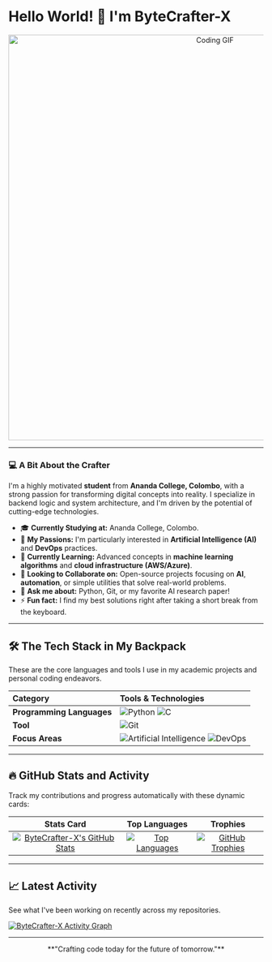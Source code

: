 # Hello World! 👋 I'm ByteCrafter-X

<div align="center">
  <img src="https://user-images.githubusercontent.com/73097560/115834477-dbab4500-a447-11eb-9086-1d1ae6aa9fb2.gif" alt="Coding GIF" width="800"/>
</div>

---

### 💻 A Bit About the Crafter

I'm a highly motivated **student** from **Ananda College, Colombo**, with a strong passion for transforming digital concepts into reality. I specialize in backend logic and system architecture, and I'm driven by the potential of cutting-edge technologies.

-   🎓 **Currently Studying at:** Ananda College, Colombo.
-   🚀 **My Passions:** I'm particularly interested in **Artificial Intelligence (AI)** and **DevOps** practices.
-   🌱 **Currently Learning:** Advanced concepts in **machine learning algorithms** and **cloud infrastructure (AWS/Azure)**.
-   🤝 **Looking to Collaborate on:** Open-source projects focusing on **AI**, **automation**, or simple utilities that solve real-world problems.
-   💬 **Ask me about:** Python, Git, or my favorite AI research paper!
-   ⚡ **Fun fact:** I find my best solutions right after taking a short break from the keyboard.

---

## 🛠️ The Tech Stack in My Backpack

These are the core languages and tools I use in my academic projects and personal coding endeavors.

| Category | Tools & Technologies |
| :--- | :--- |
| **Programming Languages** | ![Python](https://img.shields.io/badge/Python-3776AB?style=for-the-badge&logo=python&logoColor=white) ![C](https://img.shields.io/badge/C-A8B9CC?style=for-the-badge&logo=c&logoColor=white) |
| **Tool** | ![Git](https://img.shields.io/badge/Git-F05032?style=for-the-badge&logo=git&logoColor=white) |
| **Focus Areas** | ![Artificial Intelligence](https://img.shields.io/badge/AI-FF6600?style=for-the-badge&logo=tensorflow&logoColor=white) ![DevOps](https://img.shields.io/badge/DevOps-000000?style=for-the-badge&logo=devops&logoColor=white) |

---

## 🔥 GitHub Stats and Activity

Track my contributions and progress automatically with these dynamic cards:

| Stats Card | Top Languages | Trophies |
| :---: | :---: | :---: |
| [![ByteCrafter-X's GitHub Stats](https://github-readme-stats.vercel.app/api?username=ByteCrafter-X&show_icons=true&theme=gotham&hide_border=true&count_private=true)](https://github.com/ByteCrafter-X/github-readme-stats) | [![Top Languages](https://github-readme-stats.vercel.app/api/top-langs/?username=ByteCrafter-X&layout=compact&theme=gotham&hide_border=true)](https://github.com/ByteCrafter-X/github-readme-stats) | [![GitHub Trophies](https://github-profile-trophy.vercel.app/?username=ByteCrafter-X&theme=gotham)](https://github.com/ryo-ma/github-profile-trophy) |

---

## 📈 Latest Activity

See what I've been working on recently across my repositories.

[![ByteCrafter-X Activity Graph](https://activity-graph.vercel.app/graph?username=ByteCrafter-X&theme=github)](https://github.com/ByteCrafter-X)

---
<div align="center">
  **"Crafting code today for the future of tomorrow."**
</div>

